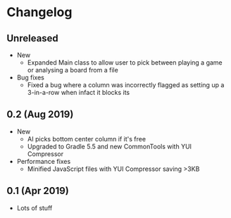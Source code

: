 # Changelog

## Unreleased

* New
    * Expanded Main class to allow user to pick between playing a game or analysing a board from a file
* Bug fixes
    * Fixed a bug where a column was incorrectly flagged as setting up a 3-in-a-row when infact it blocks its

## 0.2 (Aug 2019)
* New
    * AI picks bottom center column if it's free
    * Upgraded to Gradle 5.5 and new CommonTools with YUI Compressor
* Performance fixes
    * Minified JavaScript files with YUI Compressor saving >3KB

## 0.1 (Apr 2019)

* Lots of stuff